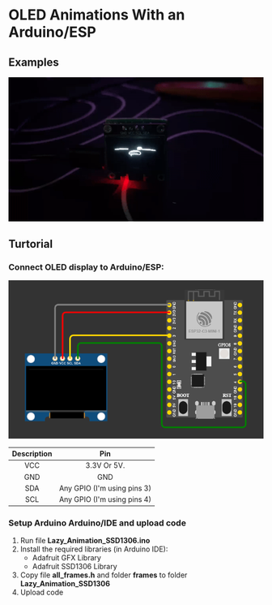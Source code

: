 # OLED Animations With an Arduino/ESP
## Examples
![Demo](https://raw.githubusercontent.com/Pen5w5gu/Lazy_Animation_ESP32/master/demo/demo.gif)

## Turtorial

### Connect OLED display to Arduino/ESP:

![Diagram](https://raw.githubusercontent.com/Pen5w5gu/Lazy_Animation_ESP32/master/demo/Diagram.png)

| Description   |      Pin      |
| :-----------: | :-----------: |
|VCC  					| 3.3V Or 5V.   |
|GND  				  | GND           |
|SDA  					| Any GPIO (I'm using pins 3)     |
|SCL  				  | Any GPIO (I'm using pins 4)          |

### Setup Arduino Arduino/IDE and upload code
1.  Run file **Lazy_Animation_SSD1306.ino**
2.  Install the required libraries (in Arduino IDE):
    - Adafruit GFX Library
    - Adafruit SSD1306 Library
3.  Copy file **all_frames.h** and folder **frames** to folder **Lazy_Animation_SSD1306**
4.  Upload code
  
